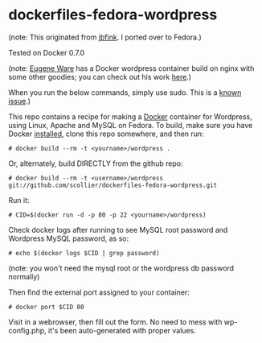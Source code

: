 dockerfiles-fedora-wordpress
========================

(note: This originated from [jbfink](https://github.com/jbfink). I ported over to Fedora.)

Tested on Docker 0.7.0

(note: [Eugene Ware](http://github.com/eugeneware) has a Docker wordpress container build on nginx with some other goodies; you can check out his work [here](http://github.com/eugeneware/docker-wordpress-nginx).)

When you run the below commands, simply use sudo. This is a [known issue](https://twitter.com/docker/status/366040073793323008).)

This repo contains a recipe for making a [Docker](http://docker.io) container for Wordpress, using Linux, Apache and MySQL on Fedora. 
To build, make sure you have Docker [installed](http://www.docker.io/gettingstarted/), clone this repo somewhere, and then run:

```
# docker build --rm -t <yourname>/wordpress .
```

Or, alternately, build DIRECTLY from the github repo:

```
# docker build --rm -t <username>/wordpress git://github.com/scollier/dockerfiles-fedora-wordpress.git
```

Run it:

```
# CID=$(docker run -d -p 80 -p 22 <yourname>/wordpress)
```

Check docker logs after running to see MySQL root password and Wordpress MySQL password, as so:

```
# echo $(docker logs $CID | grep password)
```

(note: you won't need the mysql root or the wordpress db password normally)

Then find the external port assigned to your container:

```
# docker port $CID 80 
```

Visit in a webrowser, then fill out the form. No need to mess with wp-config.php, it's been auto-generated with proper values. 



